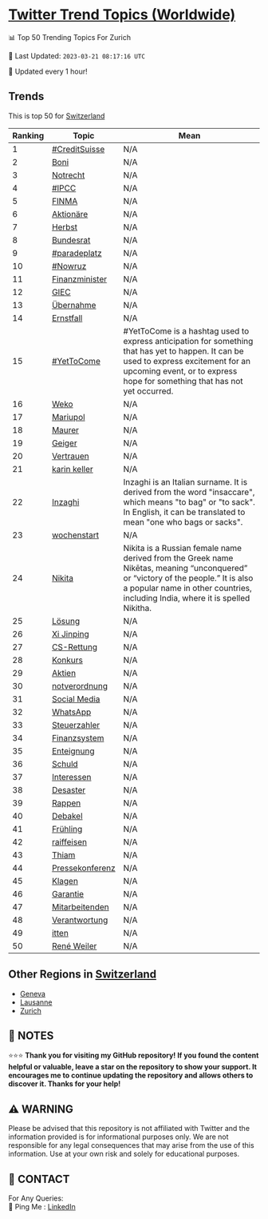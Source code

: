 [Twitter Trend Topics (Worldwide)](https://github.com/ErcinDedeoglu/Twitter-Trend-Topics)
==========


📊 Top 50 Trending Topics For Zurich

📆 Last Updated: `2023-03-21 08:17:16 UTC`

🔧 Updated every 1 hour!


## Trends

This is top 50 for [Switzerland](</Switzerland>)

| Ranking | Topic | Mean |
| ------- | ------------ | ------------ |
| 1 | [#CreditSuisse](http://twitter.com/search?q=%23CreditSuisse) | N/A |
| 2 | [Boni](http://twitter.com/search?q=Boni) | N/A |
| 3 | [Notrecht](http://twitter.com/search?q=Notrecht) | N/A |
| 4 | [#IPCC](http://twitter.com/search?q=%23IPCC) | N/A |
| 5 | [FINMA](http://twitter.com/search?q=FINMA) | N/A |
| 6 | [Aktionäre](http://twitter.com/search?q=Aktion%c3%a4re) | N/A |
| 7 | [Herbst](http://twitter.com/search?q=Herbst) | N/A |
| 8 | [Bundesrat](http://twitter.com/search?q=Bundesrat) | N/A |
| 9 | [#paradeplatz](http://twitter.com/search?q=%23paradeplatz) | N/A |
| 10 | [#Nowruz](http://twitter.com/search?q=%23Nowruz) | N/A |
| 11 | [Finanzminister](http://twitter.com/search?q=Finanzminister) | N/A |
| 12 | [GIEC](http://twitter.com/search?q=GIEC) | N/A |
| 13 | [Übernahme](http://twitter.com/search?q=%c3%9cbernahme) | N/A |
| 14 | [Ernstfall](http://twitter.com/search?q=Ernstfall) | N/A |
| 15 | [#YetToCome](http://twitter.com/search?q=%23YetToCome) | #YetToCome is a hashtag used to express anticipation for something that has yet to happen. It can be used to express excitement for an upcoming event, or to express hope for something that has not yet occurred. |
| 16 | [Weko](http://twitter.com/search?q=Weko) | N/A |
| 17 | [Mariupol](http://twitter.com/search?q=Mariupol) | N/A |
| 18 | [Maurer](http://twitter.com/search?q=Maurer) | N/A |
| 19 | [Geiger](http://twitter.com/search?q=Geiger) | N/A |
| 20 | [Vertrauen](http://twitter.com/search?q=Vertrauen) | N/A |
| 21 | [karin keller](http://twitter.com/search?q=karin+keller) | N/A |
| 22 | [Inzaghi](http://twitter.com/search?q=Inzaghi) | Inzaghi is an Italian surname. It is derived from the word "insaccare", which means "to bag" or "to sack". In English, it can be translated to mean "one who bags or sacks". |
| 23 | [wochenstart](http://twitter.com/search?q=wochenstart) | N/A |
| 24 | [Nikita](http://twitter.com/search?q=Nikita) | Nikita is a Russian female name derived from the Greek name Nikētas, meaning “unconquered” or “victory of the people.” It is also a popular name in other countries, including India, where it is spelled Nikitha. |
| 25 | [Lösung](http://twitter.com/search?q=L%c3%b6sung) | N/A |
| 26 | [Xi Jinping](http://twitter.com/search?q=Xi+Jinping) | N/A |
| 27 | [CS-Rettung](http://twitter.com/search?q=CS-Rettung) | N/A |
| 28 | [Konkurs](http://twitter.com/search?q=Konkurs) | N/A |
| 29 | [Aktien](http://twitter.com/search?q=Aktien) | N/A |
| 30 | [notverordnung](http://twitter.com/search?q=notverordnung) | N/A |
| 31 | [Social Media](http://twitter.com/search?q=Social+Media) | N/A |
| 32 | [WhatsApp](http://twitter.com/search?q=WhatsApp) | N/A |
| 33 | [Steuerzahler](http://twitter.com/search?q=Steuerzahler) | N/A |
| 34 | [Finanzsystem](http://twitter.com/search?q=Finanzsystem) | N/A |
| 35 | [Enteignung](http://twitter.com/search?q=Enteignung) | N/A |
| 36 | [Schuld](http://twitter.com/search?q=Schuld) | N/A |
| 37 | [Interessen](http://twitter.com/search?q=Interessen) | N/A |
| 38 | [Desaster](http://twitter.com/search?q=Desaster) | N/A |
| 39 | [Rappen](http://twitter.com/search?q=Rappen) | N/A |
| 40 | [Debakel](http://twitter.com/search?q=Debakel) | N/A |
| 41 | [Frühling](http://twitter.com/search?q=Fr%c3%bchling) | N/A |
| 42 | [raiffeisen](http://twitter.com/search?q=raiffeisen) | N/A |
| 43 | [Thiam](http://twitter.com/search?q=Thiam) | N/A |
| 44 | [Pressekonferenz](http://twitter.com/search?q=Pressekonferenz) | N/A |
| 45 | [Klagen](http://twitter.com/search?q=Klagen) | N/A |
| 46 | [Garantie](http://twitter.com/search?q=Garantie) | N/A |
| 47 | [Mitarbeitenden](http://twitter.com/search?q=Mitarbeitenden) | N/A |
| 48 | [Verantwortung](http://twitter.com/search?q=Verantwortung) | N/A |
| 49 | [itten](http://twitter.com/search?q=itten) | N/A |
| 50 | [René Weiler](http://twitter.com/search?q=Ren%c3%a9+Weiler) | N/A |



## Other Regions in [Switzerland](</Switzerland>)

* [Geneva](</Switzerland/Geneva.md>)
* [Lausanne](</Switzerland/Lausanne.md>)
* [Zurich](</Switzerland/Zurich.md>)



## 📝 NOTES

⭐⭐⭐ **Thank you for visiting my GitHub repository! If you found the content helpful or valuable, leave a star on the repository to show your support. It encourages me to continue updating the repository and allows others to discover it. Thanks for your help!**


## ⚠️ WARNING

Please be advised that this repository is not affiliated with Twitter and the information provided is for informational purposes only. We are not responsible for any legal consequences that may arise from the use of this information. Use at your own risk and solely for educational purposes.


## 📨 CONTACT

 For Any Queries:  
            🏓 Ping Me : [LinkedIn](https://www.linkedin.com/in/ercindedeoglu/)
